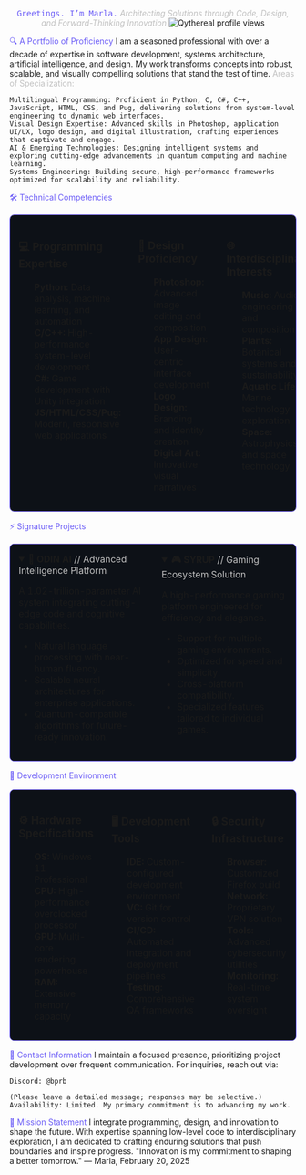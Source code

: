 <div align="center">

<span style="color: #6B5CF7; font-family: 'JetBrains Mono', monospace;">Greetings. I’m Marla.</span>
<span style="color: #C0C0C0; font-style: italic;">Architecting Solutions through Code, Design, and Forward-Thinking Innovation</span>
![Qythereal profile views](https://u8views.com/api/v1/github/profiles/176505381/views/day-week-month-total-count.svg)  
</div>

<span style="color: #6B5CF7;">🔍 A Portfolio of Proficiency</span>
I am a seasoned professional with over a decade of expertise in software development, systems architecture, artificial intelligence, and design. My work transforms concepts into robust, scalable, and visually compelling solutions that stand the test of time.
<span style="color: #C0C0C0;">Areas of Specialization:</span>  

    Multilingual Programming: Proficient in Python, C, C#, C++, JavaScript, HTML, CSS, and Pug, delivering solutions from system-level engineering to dynamic web interfaces.  
    Visual Design Expertise: Advanced skills in Photoshop, application UI/UX, logo design, and digital illustration, crafting experiences that captivate and engage.  
    AI & Emerging Technologies: Designing intelligent systems and exploring cutting-edge advancements in quantum computing and machine learning.  
    Systems Engineering: Building secure, high-performance frameworks optimized for scalability and reliability.

<span style="color: #6B5CF7;">🛠️ Technical Competencies</span>  
<div align="center">  
  <table style="border: 1px solid #6B5CF7; border-radius: 8px; background: #0D1117;">  
    <tr>  
      <td width="33%" valign="top" style="padding: 15px;">  
        <h3>💻 Programming Expertise</h3>  
        <ul style="list-style-type: none;">  
          <li><b>Python:</b> Data analysis, machine learning, and automation</li>  
          <li><b>C/C++:</b> High-performance system-level development</li>  
          <li><b>C#:</b> Game development with Unity integration</li>  
          <li><b>JS/HTML/CSS/Pug:</b> Modern, responsive web applications</li>  
        </ul>  
      </td>  
      <td width="33%" valign="top" style="padding: 15px;">  
        <h3>🎨 Design Proficiency</h3>  
        <ul style="list-style-type: none;">  
          <li><b>Photoshop:</b> Advanced image editing and composition</li>  
          <li><b>App Design:</b> User-centric interface development</li>  
          <li><b>Logo Design:</b> Branding and identity creation</li>  
          <li><b>Digital Art:</b> Innovative visual narratives</li>  
        </ul>  
      </td>  
      <td width="33%" valign="top" style="padding: 15px;">  
        <h3>🌐 Interdisciplinary Interests</h3>  
        <ul style="list-style-type: none;">  
          <li><b>Music:</b> Audio engineering and composition</li>  
          <li><b>Plants:</b> Botanical systems and sustainability</li>  
          <li><b>Aquatic Life:</b> Marine technology exploration</li>  
          <li><b>Space:</b> Astrophysics and space technology</li>  
        </ul>  
      </td>  
    </tr>  
  </table>  
</div>

<span style="color: #6B5CF7;">⚡ Signature Projects</span>  
<div align="center">  
  <table style="border: 1px solid #6B5CF7; border-radius: 8px; background: #0D1117;">  
    <tr>  
      <td width="50%" valign="top" style="padding: 15px;">  
        <details open>  
          <summary><b>🤖 ODIN AI</b> <span style="color: #C0C0C0;">// Advanced Intelligence Platform</span></summary>  
          <p>  
            A 1.02-trillion-parameter AI system integrating cutting-edge code and cognitive capabilities.  
          </p>  
          <ul>  
            <li>Natural language processing with near-human fluency.</li>  
            <li>Scalable neural architectures for enterprise applications.</li>  
            <li>Quantum-compatible algorithms for future-ready innovation.</li>  
          </ul>  
        </details>  
      </td>  
      <td width="50%" valign="top" style="padding: 15px;">  
        <details open>  
          <summary><b>🎮 SYRUP</b> <span style="color: #C0C0C0;">// Gaming Ecosystem Solution</span></summary>  
          <p>  
            A high-performance gaming platform engineered for efficiency and elegance.  
          </p>  
          <ul>  
            <li>Support for multiple gaming environments.</li>  
            <li>Optimized for speed and simplicity.</li>  
            <li>Cross-platform compatibility.</li>  
            <li>Specialized features tailored to individual games.</li>  
          </ul>  
        </details>  
      </td>  
    </tr>  
  </table>  
</div>

<span style="color: #6B5CF7;">🔋 Development Environment</span>  
<div align="center">  
  <table style="border: 1px solid #6B5CF7; border-radius: 8px; background: #0D1117;">  
    <tr>  
      <td width="33%" valign="top" style="padding: 15px;">  
        <h3>⚙️ Hardware Specifications</h3>  
        <ul style="list-style-type: none;">  
          <li><b>OS:</b> Windows 11 Professional</li>  
          <li><b>CPU:</b> High-performance overclocked processor</li>  
          <li><b>GPU:</b> Multi-core rendering powerhouse</li>  
          <li><b>RAM:</b> Extensive memory capacity</li>  
        </ul>  
      </td>  
      <td width="33%" valign="top" style="padding: 15px;">  
        <h3>🖥️ Development Tools</h3>  
        <ul style="list-style-type: none;">  
          <li><b>IDE:</b> Custom-configured development environment</li>  
          <li><b>VC:</b> Git for version control</li>  
          <li><b>CI/CD:</b> Automated integration and deployment pipelines</li>  
          <li><b>Testing:</b> Comprehensive QA frameworks</li>  
        </ul>  
      </td>  
      <td width="33%" valign="top" style="padding: 15px;">  
        <h3>🔒 Security Infrastructure</h3>  
        <ul style="list-style-type: none;">  
          <li><b>Browser:</b> Customized Firefox build</li>  
          <li><b>Network:</b> Proprietary VPN solution</li>  
          <li><b>Tools:</b> Advanced cybersecurity utilities</li>  
          <li><b>Monitoring:</b> Real-time system oversight</li>  
        </ul>  
      </td>  
    </tr>  
  </table>  
</div>

<span style="color: #6B5CF7;">📡 Contact Information</span>
I maintain a focused presence, prioritizing project development over frequent communication. For inquiries, reach out via:  

    Discord: @bprb

    (Please leave a detailed message; responses may be selective.)  
    Availability: Limited. My primary commitment is to advancing my work.

<span style="color: #6B5CF7;">🌟 Mission Statement</span>
I integrate programming, design, and innovation to shape the future. With expertise spanning low-level code to interdisciplinary exploration, I am dedicated to crafting enduring solutions that push boundaries and inspire progress.
"Innovation is my commitment to shaping a better tomorrow."
— Marla, February 20, 2025  
